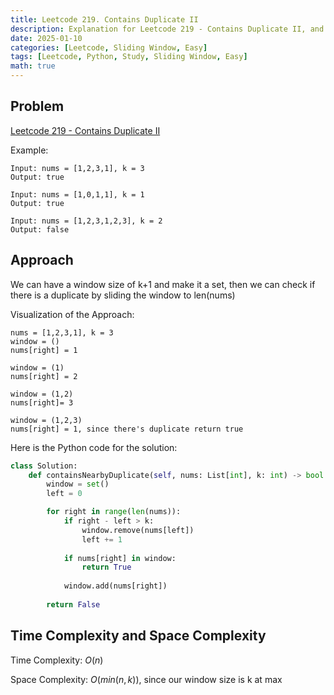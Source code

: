 ```yaml
---
title: Leetcode 219. Contains Duplicate II
description: Explanation for Leetcode 219 - Contains Duplicate II, and its solution in Python.
date: 2025-01-10
categories: [Leetcode, Sliding Window, Easy]
tags: [Leetcode, Python, Study, Sliding Window, Easy]
math: true
---
```


## Problem
[Leetcode 219 - Contains Duplicate II](https://leetcode.com/problems/contains-duplicate-ii/description/)

Example:
```
Input: nums = [1,2,3,1], k = 3
Output: true

Input: nums = [1,0,1,1], k = 1
Output: true

Input: nums = [1,2,3,1,2,3], k = 2
Output: false
```

## Approach

We can have a window size of k+1 and make it a set, then we can check if there is a duplicate by sliding the window to len(nums)

Visualization of the Approach:
```
nums = [1,2,3,1], k = 3
window = ()
nums[right] = 1

window = (1)
nums[right] = 2

window = (1,2)
nums[right]= 3

window = (1,2,3)
nums[right] = 1, since there's duplicate return true
```

Here is the Python code for the solution:
```python
class Solution:
    def containsNearbyDuplicate(self, nums: List[int], k: int) -> bool:
        window = set()
        left = 0

        for right in range(len(nums)):
            if right - left > k:
                window.remove(nums[left])
                left += 1
            
            if nums[right] in window:
                return True
            
            window.add(nums[right])
    
        return False    
```
## Time Complexity and Space Complexity

Time Complexity: $O(n)$

Space Complexity: $O(min(n, k))$, since our window size is k at max